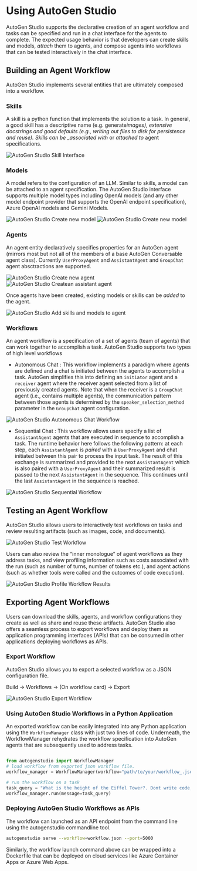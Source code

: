 # Using AutoGen Studio

AutoGen Studio supports the declarative creation of an agent workflow and tasks can be specified and run in a chat interface for the agents to complete. The expected usage behavior is that developers can create skills and models, _attach_ them to agents, and compose agents into workflows that can be tested interactively in the chat interface.

## Building an Agent Workflow

AutoGen Studio implements several entities that are ultimately composed into a workflow.

### Skills

A skill is a python function that implements the solution to a task. In general, a good skill has a descriptive name (e.g. generate*images), extensive docstrings and good defaults (e.g., writing out files to disk for persistence and reuse). Skills can be \_associated with* or _attached to_ agent specifications.

![AutoGen Studio Skill Interface](./img/skill.png)

### Models

A model refers to the configuration of an LLM. Similar to skills, a model can be attached to an agent specification.
The AutoGen Studio interface supports multiple model types including OpenAI models (and any other model endpoint provider that supports the OpenAI endpoint specification), Azure OpenAI models and Gemini Models.

![AutoGen Studio Create new model](./img/model_new.png)
![AutoGen Studio Create new model](./img/model_openai.png)

### Agents

An agent entity declaratively specifies properties for an AutoGen agent (mirrors most but not all of the members of a base AutoGen Conversable agent class). Currently `UserProxyAgent` and `AssistantAgent` and `GroupChat` agent absctractions are supported.

![AutoGen Studio Create new agent](./img/agent_new.png)
![AutoGen Studio Createan assistant agent](./img/agent_groupchat.png)

Once agents have been created, existing models or skills can be _added_ to the agent.

![AutoGen Studio Add skills and models to agent](./img/agent_skillsmodel.png)

### Workflows

An agent workflow is a specification of a set of agents (team of agents) that can work together to accomplish a task. AutoGen Studio supports two types of high level workflows

- Autonomous Chat : This workflow implements a paradigm where agents are defined and a chat is initiated between the agents to accomplish a task. AutoGen simplifies this into defining an `initiator` agent and a `receiver` agent where the receiver agent selected from a list of previously created agents. Note that when the receiver is a `GroupChat` agent (i.e., contains multiple agents), the communication pattern between those agents is determined by the `speaker_selection_method` parameter in the `GroupChat` agent configuration.

![AutoGen Studio Autonomous Chat Workflow](./img/workflow_chat.png)

- Sequential Chat : This workflow allows users specify a list of `AssistantAgent` agents that are executed in sequence to accomplish a task. The runtime behavior here follows the following pattern: at each step, each `AssistantAgent` is _paired_ with a `UserProxyAgent` and chat initiated between this pair to process the input task. The result of this exchange is summarized and provided to the next `AssistantAgent` which is also paired with a `UserProxyAgent` and their summarized result is passed to the next `AssistantAgent` in the sequence. This continues until the last `AssistantAgent` in the sequence is reached.

![AutoGen Studio Sequential Workflow](./img/workflow_sequential.png)

<!-- ```
Plot a chart of NVDA and TESLA stock price YTD. Save the result to a file named nvda_tesla.png
```

The agent workflow responds by _writing and executing code_ to create a python program to generate the chart with the stock prices.

> Note than there could be multiple turns between the `AssistantAgent` and the `UserProxyAgent` to produce and execute the code in order to complete the task.

![ARA](./img/ara_stockprices.png)

> Note: You can also view the debug console that generates useful information to see how the agents are interacting in the background. -->

<!-- - Build: Users begin by constructing their workflows. They may incorporate previously developed skills/models into agents within the workflow. User's can immediately test their workflows in the the same view or in a saved session in the playground.

- Playground: Users can start a new session, select an agent workflow, and engage in a "chat" with this agent workflow. It is important to note the significant differences between a traditional chat with a Large Language Model (LLM) and a chat with a group of agents. In the former, the response is typically a single formatted reply, while in the latter, it consists of a history of conversations among the agents.

## Entities and Concepts -->

## Testing an Agent Workflow

AutoGen Studio allows users to interactively test workflows on tasks and review resulting artifacts (such as images, code, and documents).

![AutoGen Studio Test Workflow](./img/workflow_test.png)

Users can also review the “inner monologue” of agent workflows as they address tasks, and view profiling information such as costs associated with the run (such as number of turns, number of tokens etc.), and agent actions (such as whether tools were called and the outcomes of code execution).

![AutoGen Studio Profile Workflow Results](./img/workflow_profile.png)

## Exporting Agent Workflows

Users can download the skills, agents, and workflow configurations they create as well as share and reuse these artifacts. AutoGen Studio also offers a seamless process to export workflows and deploy them as application programming interfaces (APIs) that can be consumed in other applications deploying workflows as APIs.

### Export Workflow

AutoGen Studio allows you to export a selected workflow as a JSON configuration file.

Build -> Workflows -> (On workflow card) -> Export

![AutoGen Studio Export Workflow](./img/workflow_export.png)

### Using AutoGen Studio Workflows in a Python Application

An exported workflow can be easily integrated into any Python application using the `WorkflowManager` class with just two lines of code. Underneath, the WorkflowManager rehydrates the workflow specification into AutoGen agents that are subsequently used to address tasks.

```python

from autogenstudio import WorkflowManager
# load workflow from exported json workflow file.
workflow_manager = WorkflowManager(workflow="path/to/your/workflow_.json")

# run the workflow on a task
task_query = "What is the height of the Eiffel Tower?. Dont write code, just respond to the question."
workflow_manager.run(message=task_query)

```

### Deploying AutoGen Studio Workflows as APIs

The workflow can launched as an API endpoint from the command line using the autogenstudio commandline tool.

```bash
autogenstudio serve --workflow=workflow.json --port=5000
```

Similarly, the workflow launch command above can be wrapped into a Dockerfile that can be deployed on cloud services like Azure Container Apps or Azure Web Apps.
